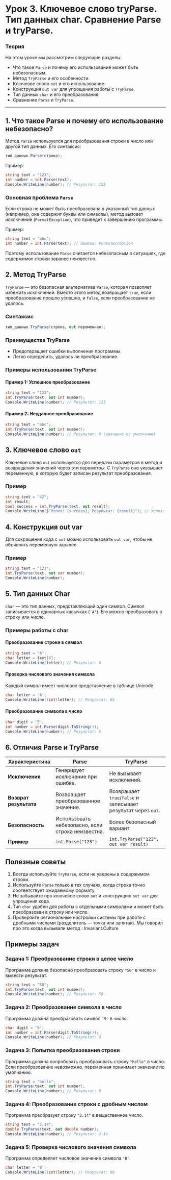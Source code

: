 
# Урок 3. Ключевое слово tryParse. Тип данных char. Сравнение Parse и tryParse. 

### Теория

На этом уроке мы рассмотрим следующие разделы:
- Что такое `Parse` и почему его использование может быть небезопасным.
- Метод `TryParse` и его особенности.
- Ключевое слово `out` и его использование.
- Конструкция `out var` для упрощения работы с `TryParse`.
- Тип данных `char` и его преобразования.
- Сравнение `Parse` и `TryParse`.

---

## 1. Что такое Parse и почему его использование небезопасно?

Метод `Parse` используется для преобразования строки в число или другой тип данных. Его синтаксис:
```csharp
тип_данных.Parse(строка);
```

Пример:
```csharp
string text = "123";
int number = int.Parse(text);
Console.WriteLine(number); // Результат: 123
```

### Основная проблема `Parse`

Если строка не может быть преобразована в указанный тип данных (например, она содержит буквы или символы), метод вызовет исключение (`FormatException`), что приведет к завершению программы.

Пример:
```csharp
string text = "abc";
int number = int.Parse(text); // Ошибка: FormatException
```

Поэтому использование `Parse` считается небезопасным в ситуациях, где содержимое строки заранее неизвестно.

## 2. Метод TryParse

`TryParse` — это безопасная альтернатива `Parse`, которая позволяет избежать исключений. Вместо этого метод возвращает `true`, если преобразование прошло успешно, и `false`, если преобразование не удалось.

### Синтаксис
```csharp
тип_данных.TryParse(строка, out переменная);
```

### Преимущества TryParse
- Предотвращает ошибки выполнения программы.
- Легко определить, удалось ли преобразование.

### Примеры использования TryParse

#### Пример 1: Успешное преобразование
```csharp
string text = "123";
int.TryParse(text, out int number);
Console.WriteLine(number); // Результат: 123
```

#### Пример 2: Неудачное преобразование
```csharp
string text = "abc";
int.TryParse(text, out int number);
Console.WriteLine(number); // Результат: 0 (значение по умолчанию)
```

## 3. Ключевое слово `out`

Ключевое слово `out` используется для передачи параметров в метод и возвращения значений через эти параметры. С `TryParse` оно указывает переменную, в которую будет записан результат преобразования.

### Пример
```csharp
string text = "42";
int result;
bool success = int.TryParse(text, out result);
Console.WriteLine($"Успех: {success}, Результат: {result}"); // Успех: True, Результат: 42
```

## 4. Конструкция out var

Для сокращения кода с `out` можно использовать `out var`, чтобы не объявлять переменную заранее.

### Пример
```csharp
string text = "123";
int.TryParse(text, out var number);
Console.WriteLine(number);
```


## 5. Тип данных Char

`char` — это тип данных, представляющий один символ. Символ записывается в одинарных кавычках (`'A'`). Его можно преобразовать в строку или число.

### Примеры работы с char

#### Преобразование строки в символ
```csharp
string text = "A";
char letter = text[0];
Console.WriteLine(letter); // Результат: A
```

#### Проверка числового значения символа
Каждый символ имеет числовое представление в таблице Unicode.
```csharp
char letter = 'A';
Console.WriteLine((int)letter); // Результат: 65
```

#### Преобразование символа в число
```csharp
char digit = '5';
int number = int.Parse(digit.ToString());
Console.WriteLine(number); // Результат: 5
```

## 6. Отличия Parse и TryParse

| Характеристика      | Parse                   | TryParse                |
|---------------------|-------------------------|-------------------------|
| **Исключения**      | Генерирует исключение при ошибке. | Не вызывает исключений. |
| **Возврат результата** | Возвращает преобразованное значение. | Возвращает `true`/`false` и записывает результат через `out`. |
| **Безопасность**    | Использовать небезопасно, если строка неизвестна. | Более безопасный вариант. |
| **Пример**          | `int.Parse("123")`     | `int.TryParse("123", out var result)` |


## Полезные советы

1. Всегда используйте `TryParse`, если не уверены в содержимом строки.
2. Используйте `Parse` только в тех случаях, когда строка точно соответствует ожидаемому формату.
3. Не забывайте про ключевое слово `out` и конструкцию `out var` для упрощения кода.
4. Тип `char` удобен для работы с отдельными символами и может быть преобразован в строку или число.
5. Проверяйте региональные настройки системы при работе с дробными числами (разделитель — точка или запятая). Мы говорил про это когда вызывали метод : Invariant.Culture


## Примеры задач

### Задача 1: Преобразование строки в целое число

Программа должна безопасно преобразовать строку `"50"` в число и вывести результат.

```csharp
string text = "50";
int.TryParse(text, out int number);
Console.WriteLine(number); // Результат: 50
```

### Задача 2: Преобразование символа в число

Программа должна преобразовать символ `'9'` в число.

```csharp
char digit = '9';
int number = int.Parse(digit.ToString());
Console.WriteLine(number); // Результат: 9
```

### Задача 3: Попытка преобразования строки

Программа должна попробовать преобразовать строку `"hello"` в число. Если преобразование невозможно, переменная принимает значение по умолчанию.

```csharp
string text = "hello";
int.TryParse(text, out int number);
Console.WriteLine(number); // Результат: 0
```

### Задача 4: Преобразование строки с дробным числом

Программа преобразует строку `"3.14"` в вещественное число.

```csharp
string text = "3.14";
double.TryParse(text, out double number);
Console.WriteLine(number); // Результат: 3.14
```

### Задача 5: Проверка числового значения символа

Программа определяет числовое значение символа `'B'`.

```csharp
char letter = 'B';
Console.WriteLine((int)letter); // Результат: 66
```

